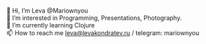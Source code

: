 👋 Hi, I’m Leva @Mariownyou  
👀 I’m interested in Programming, Presentations, Photography.  
🌱 I’m currently learning Clojure  
📫 How to reach me leva@levakondratev.ru / telegram: mariownyou  

<!---
Mariownyou/Mariownyou is a ✨ special ✨ repository because its `README.md` (this file) appears on your GitHub profile.
You can click the Preview link to take a look at your changes.
--->
